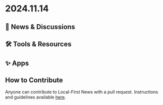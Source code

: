 # 2024.11.14

## 📰 News & Discussions 




## 🛠️ Tools & Resources




## ✨ Apps




## How to Contribute
Anyone can contribute to Local-First News with a pull request. Instructions and guidelines available [here](https://github.com/localfirstnews/localfirstnews).
